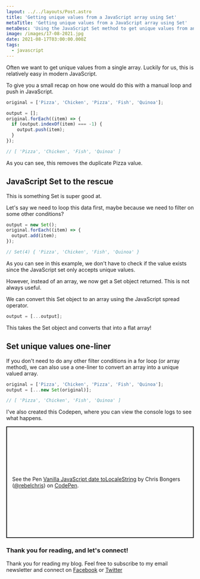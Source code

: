 ```yaml
---
layout: ../../layouts/Post.astro
title: 'Getting unique values from a JavaScript array using Set'
metaTitle: 'Getting unique values from a JavaScript array using Set'
metaDesc: 'Using the JavaScript Set method to get unique values from an array'
image: /images/17-08-2021.jpg
date: 2021-08-17T03:00:00.000Z
tags:
  - javascript
---
```


Often we want to get unique values from a single array. Luckily for us, this is relatively easy in modern JavaScript.

To give you a small recap on how one would do this with a manual loop and push in JavaScript.

```js
original = ['Pizza', 'Chicken', 'Pizza', 'Fish', 'Quinoa'];

output = [];
original.forEach((item) => {
  if (output.indexOf(item) === -1) {
    output.push(item);
  }
});

// [ 'Pizza', 'Chicken', 'Fish', 'Quinoa' ]
```

As you can see, this removes the duplicate Pizza value.

## JavaScript Set to the rescue

This is something Set is super good at.

Let's say we need to loop this data first, maybe because we need to filter on some other conditions?

```js
output = new Set();
original.forEach((item) => {
  output.add(item);
});

// Set(4) { 'Pizza', 'Chicken', 'Fish', 'Quinoa' }
```

As you can see in this example, we don't have to check if the value exists since the JavaScript set only accepts unique values.

However, instead of an array, we now get a Set object returned.
This is not always useful.

We can convert this Set object to an array using the JavaScript spread operator.

```js
output = [...output];
```

This takes the Set object and converts that into a flat array!

## Set unique values one-liner

If you don't need to do any other filter conditions in a for loop (or array method), we can also use a one-liner to convert an array into a unique valued array.

```js
original = ['Pizza', 'Chicken', 'Pizza', 'Fish', 'Quinoa'];
output = [...new Set(original)];

// [ 'Pizza', 'Chicken', 'Fish', 'Quinoa' ]
```

I've also created this Codepen, where you can view the console logs to see what happens.

<p class="codepen" data-height="300" data-theme-id="dark" data-default-tab="html,result" data-slug-hash="gOgYMPy" data-user="rebelchris" style="height: 300px; box-sizing: border-box; display: flex; align-items: center; justify-content: center; border: 2px solid; margin: 1em 0; padding: 1em;">
  <span>See the Pen <a href="https://codepen.io/rebelchris/pen/gOgYMPy">
  Vanilla JavaScript date toLocaleString</a> by Chris Bongers (<a href="https://codepen.io/rebelchris">@rebelchris</a>)
  on <a href="https://codepen.io">CodePen</a>.</span>
</p>
<script async src="https://cpwebassets.codepen.io/assets/embed/ei.js"></script>

### Thank you for reading, and let's connect!

Thank you for reading my blog. Feel free to subscribe to my email newsletter and connect on [Facebook](https://www.facebook.com/DailyDevTipsBlog) or [Twitter](https://twitter.com/DailyDevTips1)
